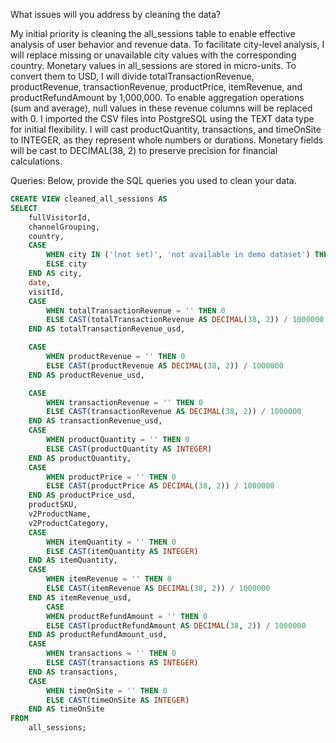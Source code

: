 What issues will you address by cleaning the data?


My initial priority is cleaning the all_sessions table to enable effective analysis of user behavior and revenue data. To facilitate city-level analysis, I will replace missing or unavailable city values with the corresponding country. Monetary values in all_sessions are stored in micro-units. To convert them to USD, I will divide totalTransactionRevenue, productRevenue, transactionRevenue, productPrice, itemRevenue, and productRefundAmount by 1,000,000. To enable aggregation operations (sum and average), null values in these revenue columns will be replaced with 0. I imported the CSV files into PostgreSQL using the TEXT data type for initial flexibility. I will cast productQuantity, transactions, and timeOnSite to INTEGER, as they represent whole numbers or durations. Monetary fields will be cast to DECIMAL(38, 2) to preserve precision for financial calculations.


Queries:
Below, provide the SQL queries you used to clean your data.

```SQL
CREATE VIEW cleaned_all_sessions AS
SELECT
    fullVisitorId,
	channelGrouping,
    country,
    CASE
        WHEN city IN ('(not set)', 'not available in demo dataset') THEN country
        ELSE city
    END AS city,
    date,
    visitId,
    CASE
        WHEN totalTransactionRevenue = '' THEN 0
        ELSE CAST(totalTransactionRevenue AS DECIMAL(38, 2)) / 1000000
    END AS totalTransactionRevenue_usd,

    CASE
        WHEN productRevenue = '' THEN 0
        ELSE CAST(productRevenue AS DECIMAL(38, 2)) / 1000000
    END AS productRevenue_usd,

    CASE
        WHEN transactionRevenue = '' THEN 0
        ELSE CAST(transactionRevenue AS DECIMAL(38, 2)) / 1000000
    END AS transactionRevenue_usd,
    CASE
        WHEN productQuantity = '' THEN 0
        ELSE CAST(productQuantity AS INTEGER)
    END AS productQuantity,
    CASE
        WHEN productPrice = '' THEN 0
        ELSE CAST(productPrice AS DECIMAL(38, 2)) / 1000000  
    END AS productPrice_usd,
    productSKU,
    v2ProductName,
    v2ProductCategory,
    CASE
        WHEN itemQuantity = '' THEN 0
        ELSE CAST(itemQuantity AS INTEGER)
    END AS itemQuantity,
    CASE
        WHEN itemRevenue = '' THEN 0
        ELSE CAST(itemRevenue AS DECIMAL(38, 2)) / 1000000
    END AS itemRevenue_usd,
        CASE
        WHEN productRefundAmount = '' THEN 0
        ELSE CAST(productRefundAmount AS DECIMAL(38, 2)) / 1000000
    END AS productRefundAmount_usd,
    CASE
        WHEN transactions = '' THEN 0
        ELSE CAST(transactions AS INTEGER)
    END AS transactions,
    CASE
        WHEN timeOnSite = '' THEN 0
        ELSE CAST(timeOnSite AS INTEGER)
    END AS timeOnSite
FROM
    all_sessions;
```